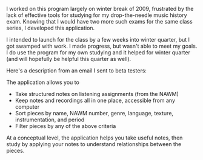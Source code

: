 I worked on this program largely on winter break of 2009, frustrated by the lack of effective tools for studying for my drop-the-needle music history exam.  Knowing that I would have two more such exams for the same class series, I developed this application.

I intended to launch for the class by a few weeks into winter quarter, but I got swamped with work.  I made progress, but wasn't able to meet my goals.  I do use the program for my own studying and it helped for winter quarter (and will hopefully be helpful this quarter as well).

Here's a description from an email I sent to beta testers:

The application allows you to
* Take structured notes on listening assignments (from the NAWM)
* Keep notes and recordings all in one place, accessible from any computer
* Sort pieces by name, NAWM number, genre, language, texture, instrumentation, and period
* Filter pieces by any of the above criteria

At a conceptual level, the application helps you take useful notes, then study by applying your notes to understand relationships between the pieces.
